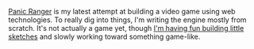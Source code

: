 [Panic Ranger][] is my latest attempt at building a video game using web
technologies. To really dig into things, I'm writing the engine mostly from
scratch. It's not actually a game yet, though [I'm having fun building little
sketches][sketches] and slowly working toward something game-like.

[panic ranger]: https://github.com/lmorchard/panic-ranger
[sketches]: https://lmorchard.github.io/panic-ranger/
